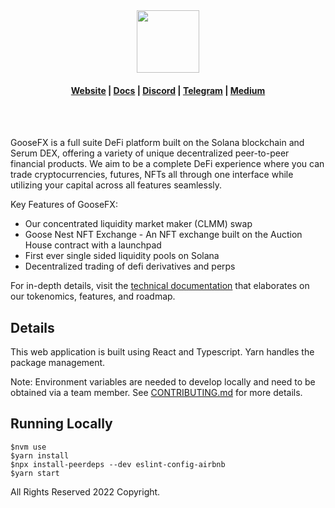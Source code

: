 <div align="center">
  <img height="100" src="https://media.goosefx.io/logos/GFX-Monogram.svg" />

  <h4>
    <a href="https://goosefx.io">Website</a>
    <span> | </span>
    <a href="https://docs.goosefx.io">Docs</a>
    <span> | </span>
    <a href="https://discord.com/channels/833693973687173121/833742620371058688">Discord</a>
    <span> | </span>
    <a href="https://www.t.me/goosefx">Telegram</a>
    <span> | </span>
    <a href="https://medium.com/goosefx">Medium</a>
  </h4>
  <br />
  <br />
</div>

GooseFX is a full suite DeFi platform built on the Solana blockchain and Serum DEX, offering a variety of unique decentralized peer-to-peer financial products. We aim to be a complete DeFi experience where you can trade cryptocurrencies, futures, NFTs all through one interface while utilizing your capital across all features seamlessly.

Key Features of GooseFX:

- Our concentrated liquidity market maker (CLMM) swap
- Goose Nest NFT Exchange - An NFT exchange built on the Auction House contract with a launchpad
- First ever single sided liquidity pools on Solana
- Decentralized trading of defi derivatives and perps

For in-depth details, visit the [technical documentation](https://docs.goosefx.io) that elaborates on our tokenomics, features, and roadmap.

## Details

This web application is built using React and Typescript. Yarn handles the package management.

Note: Environment variables are needed to develop locally and need to be obtained via a team member. See [CONTRIBUTING.md](https://github.com/GooseFX1/gfx-web-app/blob/dev/CONTRIBUTING.md) for more details.

## Running Locally

```
$nvm use
$yarn install
$npx install-peerdeps --dev eslint-config-airbnb
$yarn start
```

All Rights Reserved 2022 Copyright.

